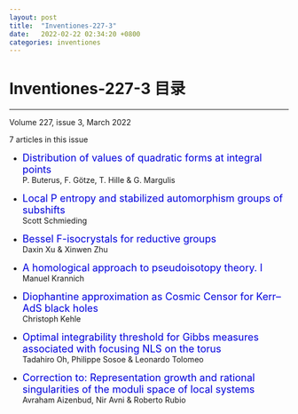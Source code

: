 ```yaml
---
layout: post
title:  "Inventiones-227-3"
date:   2022-02-22 02:34:20 +0800
categories: inventiones
---
```


# Inventiones-227-3 目录
------

Volume 227, issue 3, March 2022

7 articles in this issue

- <font color="#0000dd" size="4">Distribution of values of quadratic forms at integral points</font>    
    P. Buterus, F. Götze, T. Hille & G. Margulis 

- <font color="#0000dd" size="4">Local P entropy and stabilized automorphism groups of subshifts</font>    
    Scott Schmieding 

- <font color="#0000dd" size="4">Bessel F-isocrystals for reductive groups</font>    
    Daxin Xu & Xinwen Zhu 

- <font color="#0000dd" size="4">A homological approach to pseudoisotopy theory. I</font>    
    Manuel Krannich 

- <font color="#0000dd" size="4">Diophantine approximation as Cosmic Censor for Kerr–AdS black holes</font>    
    Christoph Kehle 

- <font color="#0000dd" size="4">Optimal integrability threshold for Gibbs measures associated with focusing NLS on the torus</font>    
    Tadahiro Oh, Philippe Sosoe & Leonardo Tolomeo 

- <font color="#0000dd" size="4">Correction to: Representation growth and rational singularities of the moduli space of local systems</font>    
    Avraham Aizenbud, Nir Avni & Roberto Rubio 
